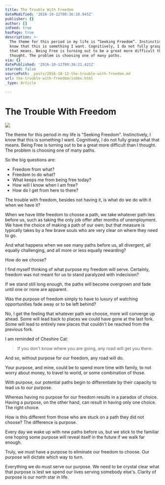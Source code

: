 ```yaml
---
title: The Trouble With Freedom
dateModified: '2016-10-12T00:36:18.945Z'
publisher: {}
author: []
inFeed: true
hasPage: true
description: >-
  The theme for this period in my life is “Seeking Freedom”. Instinctively, I
  know that this is something I want. Cognitively, I do not fully grasp what
  that means. Being Free is turning out to be a great more difficult than I
  thought. The problem is choosing one of many paths.
via: {}
datePublished: '2016-10-12T00:36:21.421Z'
starred: false
sourcePath: _posts/2016-10-12-the-trouble-with-freedom.md
url: the-trouble-with-freedom/index.html
_type: Article

---
```

# The Trouble With Freedom
![](https://the-grid-user-content.s3-us-west-2.amazonaws.com/12a60ecb-4e11-4366-9ea6-9c113992ca11.jpg)

The theme for this period in my life is "Seeking Freedom". Instinctively, I know that this is something I want. Cognitively, I do not fully grasp what that means. Being Free is turning out to be a great more difficult than I thought. The problem is choosing one of many paths.

So the big questions are:

* Freedom from what?
* Freedom to do what?
* What keeps me from being free today?
* How will I know when I am free?
* How do I get from here to there?

The trouble with freedom, besides not having it, is what do we do with it when we have it?

When we have little freedom to choose a path, we take whatever path lies before us, such as taking the only job offer after months of unemployment. We have the choice of making a path of our own; but that measure is typically takes by a few brave souls who are very clear on where they need to go.

And what happens when we see many paths before us, all divergent, all equally challenging, and all more or less equally rewarding?

How do we choose?

I find myself thinking of what purpose my freedom will serve. Certainly, freedom was not meant for us to stand paralyzed with indecision?

If we stand still long enough, the paths will become overgrown and fade until one or none are apparent.

Was the purpose of freedom simply to have to luxury of watching opportunities fade away or to be left behind?

No, I get the feeling that whatever path we choose, more will converge up ahead. Some will lead back to places we could have gone at the last fork. Some will lead to entirely new places that couldn't be reached from the previous fork.

I am reminded of Cheshire Cat:

> If you don't know where you are going, any road will get you there.

And so, without purpose for our freedom, any road will do.

Your purpose, and mine, could be to spend more time with family, to not worry about money, to travel to world, or some combination of those.

With purpose, our potential paths begin to differentiate by their capacity to lead us to our purpose.

Whereas having no purpose for our freedom results in a paradox of choice. Having a purpose, on the other hand, can result in having only one choice. The right choice.

How is this different from those who are stuck on a path they did not choose? The difference is purpose.

Every day we wake up with new paths before us, but we stick to the familiar one hoping some purpose will reveal itself in the future if we walk far enough.

Truly, we must have a purpose to eliminate our freedom to choose. Our purpose will dictate which way to turn.

Everything we do must serve our purpose. We need to be crystal clear what that purpose is lest we spend our lives serving somebody else's. Clarity of purpose is our north star in life.
